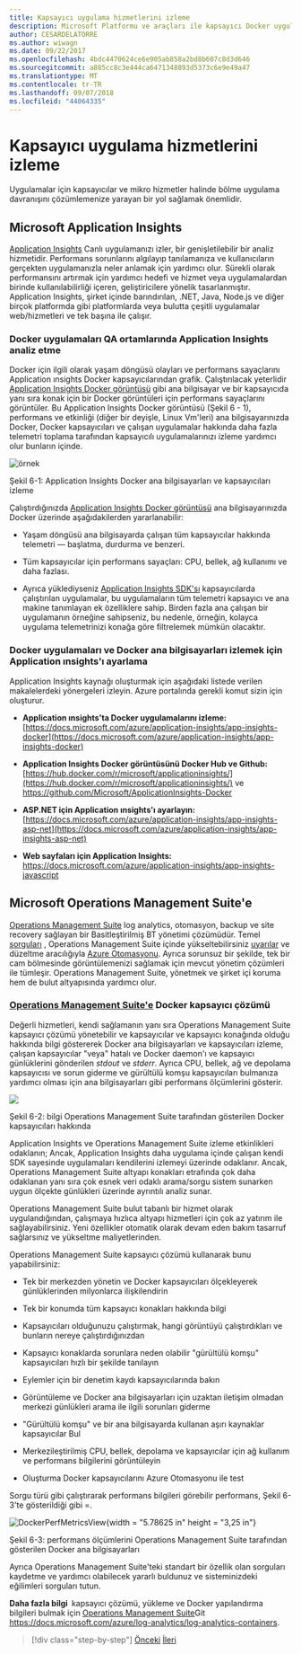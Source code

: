```yaml
---
title: Kapsayıcı uygulama hizmetlerini izleme
description: Microsoft Platformu ve araçları ile kapsayıcı Docker uygulaması yaşam
author: CESARDELATORRE
ms.author: wiwagn
ms.date: 09/22/2017
ms.openlocfilehash: 4bdc4470624ce6e905ab858a2bd8b607c8d3d646
ms.sourcegitcommit: a885cc8c3e444ca6471348893d5373c6e9e49a47
ms.translationtype: MT
ms.contentlocale: tr-TR
ms.lasthandoff: 09/07/2018
ms.locfileid: "44064335"
---
```

# <a name="monitor-containerized-application-services"></a>Kapsayıcı uygulama hizmetlerini izleme

Uygulamalar için kapsayıcılar ve mikro hizmetler halinde bölme uygulama davranışını çözümlemenize yarayan bir yol sağlamak önemlidir.

## <a name="microsoft-application-insights"></a>Microsoft Application Insights

[Application Insights](https://docs.microsoft.com/azure/application-insights/app-insights-overview) Canlı uygulamanızı izler, bir genişletilebilir bir analiz hizmetidir. Performans sorunlarını algılayıp tanılamanıza ve kullanıcıların gerçekten uygulamanızla neler anlamak için yardımcı olur. Sürekli olarak performansını artırmak için yardımcı hedefi ve hizmet veya uygulamalardan birinde kullanılabilirliği içeren, geliştiricilere yönelik tasarlanmıştır. Application Insights, şirket içinde barındırılan, .NET, Java, Node.js ve diğer birçok platformda gibi platformlarda veya bulutta çeşitli uygulamalar web/hizmetleri ve tek başına ile çalışır.

### <a name="analyzing-docker-apps-in-qa-environments-using-application-insights"></a>Docker uygulamaları QA ortamlarında Application Insights analiz etme

Docker için ilgili olarak yaşam döngüsü olayları ve performans sayaçlarını Application ınsights Docker kapsayıcılarından grafik. Çalıştırılacak yeterlidir [Application Insights Docker görüntüsü](https://hub.docker.com/r/microsoft/applicationinsights/) gibi ana bilgisayar ve bir kapsayıcıda yanı sıra konak için bir Docker görüntüleri için performans sayaçlarını görüntüler. Bu Application Insights Docker görüntüsü (Şekil 6 - 1), performans ve etkinliği (diğer bir deyişle, Linux Vm'leri) ana bilgisayarınızda Docker, Docker kapsayıcıları ve çalışan uygulamalar hakkında daha fazla telemetri toplama tarafından kapsayıcılı uygulamalarınızı izleme yardımcı olur bunların içinde.

![örnek](./media/image1.png)

Şekil 6-1: Application Insights Docker ana bilgisayarları ve kapsayıcıları izleme

Çalıştırdığınızda [Application Insights Docker görüntüsü](https://hub.docker.com/r/microsoft/applicationinsights/) ana bilgisayarınızda Docker üzerinde aşağıdakilerden yararlanabilir:

-   Yaşam döngüsü ana bilgisayarda çalışan tüm kapsayıcılar hakkında telemetri — başlatma, durdurma ve benzeri.

-   Tüm kapsayıcılar için performans sayaçları: CPU, bellek, ağ kullanımı ve daha fazlası.

-   Ayrıca yüklediyseniz [Application Insights SDK'sı](https://docs.microsoft.com/azure/application-insights/app-insights-asp-net) kapsayıcılarda çalıştırılan uygulamalar, bu uygulamaların tüm telemetri kapsayıcı ve ana makine tanımlayan ek özelliklere sahip. Birden fazla ana çalışan bir uygulamanın örneğine sahipseniz, bu nedenle, örneğin, kolayca uygulama telemetrinizi konağa göre filtrelemek mümkün olacaktır.

### <a name="setting-up-application-insights-to-monitor-docker-applications-and-docker-hosts"></a>Docker uygulamaları ve Docker ana bilgisayarları izlemek için Application ınsights'ı ayarlama

Application Insights kaynağı oluşturmak için aşağıdaki listede verilen makalelerdeki yönergeleri izleyin. Azure portalında gerekli komut sizin için oluşturur.

-   **Application ınsights'ta Docker uygulamalarını izleme:**  [https://docs.microsoft.com/azure/application-insights/app-insights-docker](https://docs.microsoft.com/azure/application-insights/app-insights-docker)

-   **Application Insights Docker görüntüsünü Docker Hub ve Github:**  
[https://hub.docker.com/r/microsoft/applicationinsights/](https://hub.docker.com/r/microsoft/applicationinsights/) ve <https://github.com/Microsoft/ApplicationInsights-Docker>

-   **ASP.NET için Application ınsights'ı ayarlayın:**  
[https://docs.microsoft.com/azure/application-insights/app-insights-asp-net](https://docs.microsoft.com/azure/application-insights/app-insights-asp-net)

-   **Web sayfaları için Application Insights:**  
<https://docs.microsoft.com/azure/application-insights/app-insights-javascript>

## <a name="microsoft-operations-management-suite"></a>Microsoft Operations Management Suite'e

[Operations Management Suite](https://microsoft.com/oms) log analytics, otomasyon, backup ve site recovery sağlayan bir Basitleştirilmiş BT yönetimi çözümüdür. Temel [sorguları](https://blogs.technet.microsoft.com/msoms/2016/01/21/easy-microsoft-operations-management-suite-search-queries/) , Operations Management Suite içinde yükseltebilirsiniz [uyarılar](https://docs.microsoft.com/azure/operations-management-suite/operations-management-suite-monitoring-alerts) ve düzeltme aracılığıyla [Azure Otomasyonu](https://docs.microsoft.com/azure/automation/). Ayrıca sorunsuz bir şekilde, tek bir cam bölmesinde görüntülemenizi sağlamak için mevcut yönetim çözümleri ile tümleşir. Operations Management Suite, yönetmek ve şirket içi koruma hem de bulut altyapısında yardımcı olur.

### <a name="operations-management-suitehttpsmicrosoftcomoms-container-solution-for-docker"></a>[Operations Management Suite'e](https://microsoft.com/oms) Docker kapsayıcı çözümü

Değerli hizmetleri, kendi sağlamanın yanı sıra Operations Management Suite kapsayıcı çözümü yönetebilir ve kapsayıcılar ve kapsayıcı konağında olduğu hakkında bilgi göstererek Docker ana bilgisayarları ve kapsayıcıları izleme, çalışan kapsayıcılar "veya" hatalı ve Docker daemon'ı ve kapsayıcı günlüklerini gönderilen *stdout* ve *stderr*. Ayrıca CPU, bellek, ağ ve depolama kapsayıcısı ve sorun giderme ve gürültülü komşu kapsayıcıları bulmanıza yardımcı olması için ana bilgisayarları gibi performans ölçümlerini gösterir.

![](./media/image2.png)

Şekil 6-2: bilgi Operations Management Suite tarafından gösterilen Docker kapsayıcıları hakkında

Application Insights ve Operations Management Suite izleme etkinlikleri odaklanın; Ancak, Application Insights daha uygulama içinde çalışan kendi SDK sayesinde uygulamaları kendilerini izlemeyi üzerinde odaklanır. Ancak, Operations Management Suite altyapı konakları etrafında çok daha odaklanan yanı sıra çok esnek veri odaklı arama/sorgu sistem sunarken uygun ölçekte günlükleri üzerinde ayrıntılı analiz sunar.

Operations Management Suite bulut tabanlı bir hizmet olarak uygulandığından, çalışmaya hızlıca altyapı hizmetleri için çok az yatırım ile sağlayabilirsiniz. Yeni özellikler otomatik olarak devam eden bakım tasarruf sağlarsınız ve yükseltme maliyetlerinden.

Operations Management Suite kapsayıcı çözümü kullanarak bunu yapabilirsiniz:

-   Tek bir merkezden yönetin ve Docker kapsayıcıları ölçekleyerek günlüklerinden milyonlarca ilişkilendirin

-   Tek bir konumda tüm kapsayıcı konakları hakkında bilgi

-   Kapsayıcıları olduğunuzu çalıştırmak, hangi görüntüyü çalıştırdıkları ve bunların nereye çalıştırdığınızdan

-   Kapsayıcı konaklarda sorunlara neden olabilir "gürültülü komşu" kapsayıcıları hızlı bir şekilde tanılayın

-   Eylemler için bir denetim kaydı kapsayıcılarında bakın

-   Görüntüleme ve Docker ana bilgisayarları için uzaktan iletişim olmadan merkezi günlükleri arama ile ilgili sorunları giderme

-   "Gürültülü komşu" ve bir ana bilgisayarda kullanan aşırı kaynaklar kapsayıcılar Bul

-   Merkezileştirilmiş CPU, bellek, depolama ve kapsayıcılar için ağ kullanım ve performans bilgilerini görüntüleyin

-   Oluşturma Docker kapsayıcılarını Azure Otomasyonu ile test

Sorgu türü gibi çalıştırarak performans bilgileri görebilir performans, Şekil 6-3'te gösterildiği gibi =.

![DockerPerfMetricsView](./media/image3.png){width = "5.78625 in" height = "3,25 in"}

Şekil 6-3: performans ölçümlerini Operations Management Suite tarafından gösterilen Docker ana bilgisayarları

Ayrıca Operations Management Suite'teki standart bir özellik olan sorguları kaydetme ve yardımcı olabilecek yararlı buldunuz ve sisteminizdeki eğilimleri sorguları tutun.

**Daha fazla bilgi** kapsayıcı çözümü, yükleme ve Docker yapılandırma bilgileri bulmak için [Operations Management Suite](https://microsoft.com/oms)Git <https://docs.microsoft.com/azure/log-analytics/log-analytics-containers>.

>[!div class="step-by-step"]
[Önceki](manage-production-docker-environments.md)
[İleri](../key-takeaways/index.md)
